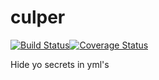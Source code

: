 # culper
[![Build Status](https://travis-ci.org/maexrakete/culper.svg?branch=master)](https://travis-ci.org/maexrakete/culper)[![Coverage Status](https://coveralls.io/repos/github/maexrakete/culper/badge.svg?branch=master)](https://coveralls.io/github/maexrakete/culper?branch=master)

Hide yo secrets in yml's
